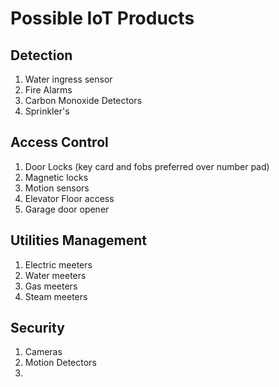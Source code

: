 # Possible IoT Products

## Detection
1. Water ingress sensor
1. Fire Alarms 
1. Carbon Monoxide Detectors
1. Sprinkler's

## Access Control
1. Door Locks (key card and fobs preferred over number pad)
1. Magnetic locks
1. Motion sensors
1. Elevator Floor access
1. Garage door opener

## Utilities Management
1. Electric meeters
1. Water meeters
1. Gas meeters
1. Steam meeters

## Security
1. Cameras
1. Motion Detectors
1. 